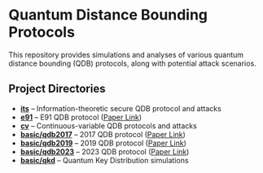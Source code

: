 # Quantum Distance Bounding Protocols

This repository provides simulations and analyses of various quantum distance bounding (QDB) protocols, along with potential attack scenarios.

## Project Directories

- **[its](its/)** – Information-theoretic secure QDB protocol and attacks
- **[e91](e91/)** – E91 QDB protocol ([Paper Link](https://ieeexplore.ieee.org/abstract/document/10733664))
- **[cv](cv/)** – Continuous-variable QDB protocols and attacks
- **[basic/qdb2017](basic/qdb2017/)** – 2017 QDB protocol ([Paper Link](https://link.springer.com/chapter/10.1007/978-3-319-62024-4_11))
- **[basic/qdb2019](basic/qdb2019/)** – 2019 QDB protocol ([Paper Link](https://dl.acm.org/doi/abs/10.1145/3317549.3323414?casa_token=fvrzFjiDhAMAAAAA:IxEPdzjV-x5OhwCVGYdPoLWLSrtwWCAfzvFvnTeu0hdsNNbHXvn6zag3mtVAz_qLCBHnTc_ZfQVl))
- **[basic/qdb2023](basic/qdb2023/)** – 2023 QDB protocol ([Paper Link](https://arxiv.org/abs/2305.09905))
- **[basic/qkd](basic/qkd/)** – Quantum Key Distribution simulations
